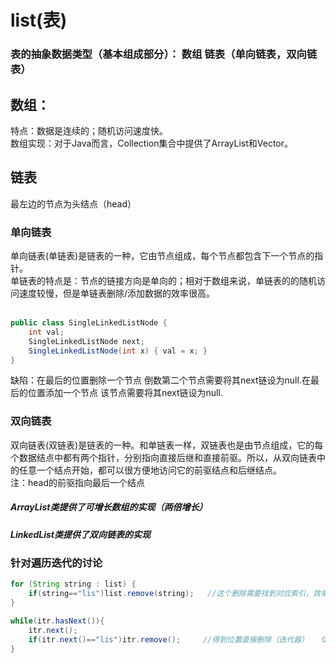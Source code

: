 # list(表) 
### 表的抽象数据类型（基本组成部分）：  数组      链表（单向链表，双向链表）

## 数组：
特点：数据是连续的；随机访问速度快。<br>
数组实现：对于Java而言，Collection集合中提供了ArrayList和Vector。<br>

## 链表
最左边的节点为头结点（head）

### 单向链表
单向链表(单链表)是链表的一种，它由节点组成，每个节点都包含下一个节点的指针。<br>
单链表的特点是：节点的链接方向是单向的；相对于数组来说，单链表的的随机访问速度较慢，但是单链表删除/添加数据的效率很高。<br>
<br>
```java
public class SingleLinkedListNode {
    int val;
    SingleLinkedListNode next;
    SingleLinkedListNode(int x) { val = x; }
}
```
缺陷：在最后的位置删除一个节点 倒数第二个节点需要将其next链设为null.在最后的位置添加一个节点 该节点需要将其next链设为null.<br>

### 双向链表
双向链表(双链表)是链表的一种。和单链表一样，双链表也是由节点组成，它的每个数据结点中都有两个指针，分别指向直接后继和直接前驱。所以，从双向链表中的任意一个结点开始，都可以很方便地访问它的前驱结点和后继结点。<br>
注：head的前驱指向最后一个结点

##### ArrayList类提供了可增长数组的实现（两倍增长）<br>
##### LinkedList类提供了双向链表的实现

### 针对遍历迭代的讨论
```java
for (String string : list) {
	if(string=="lis")list.remove(string);   //这个删除需要找到对应索引，效率不高  O(N²)
}

while(itr.hasNext()){
	itr.next();
	if(itr.next()=="lis")itr.remove();     //得到位置直接删除（迭代器）   O(N)
}
```
